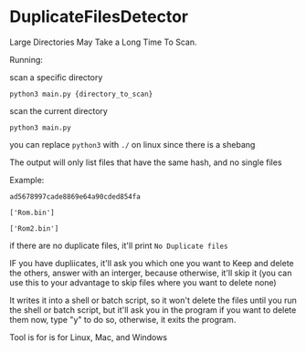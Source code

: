 # DuplicateFilesDetector
Large Directories May Take a Long Time To Scan.

Running:

scan a specific directory

`python3 main.py {directory_to_scan}`

scan the current directory

`python3 main.py`

you can replace `python3` with `./` on linux since there is a shebang

The output will only list files that have the same hash, and no single files

Example:

```
ad5678997cade8869e64a90cded854fa

['Rom.bin']

['Rom2.bin']
```

if there are no duplicate files, it'll print `No Duplicate files`

IF you have dupliicates, it'll ask you which one you want to Keep and delete the others, answer with an interger, because otherwise, it'll skip it (you can use this to your advantage to skip files where you want to delete none)

It writes it into a shell or batch script, so it won't delete the files until you run the shell or batch script, but it'll ask you in the program if you want to delete them now, type "y" to do so, otherwise, it exits the program.

Tool is for is for Linux, Mac, and Windows
